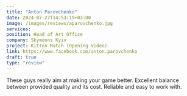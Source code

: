 ```yaml
---
title: "Anton Parovchenko"
date: 2024-07-27T14:53:19+03:00
image: /images/reviews/aparovchenko.jpg
services:
position: Head of Art Office
company: Skymoons Kyiv
project: Kitten Match (Opening Video)
link: https://www.facebook.com/anton.parovchenko
draft: true
type: "review"
---
```


These guys really aim at making your game better. Excellent balance between provided quality and its cost. Reliable and easy to work with. 
